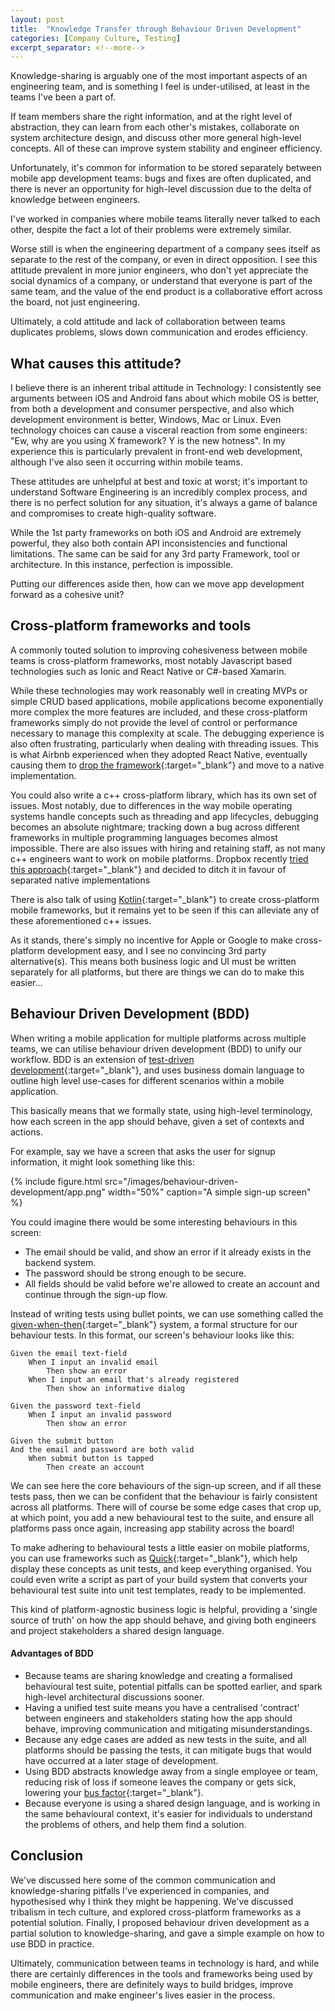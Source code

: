 ```yaml
---
layout: post
title:  "Knowledge Transfer through Behaviour Driven Development"
categories: [Company Culture, Testing]
excerpt_separator: <!--more-->
---
```

Knowledge-sharing is arguably one of the most important aspects of an engineering team, and is something I feel is under-utilised, at least in the teams I've been a part of.

If team members share the right information, and at the right level of abstraction, they can learn from each other's mistakes, collaborate on system architecture design, and discuss other more general high-level concepts. All of these can improve system stability and engineer efficiency.
<!--more-->

Unfortunately, it's common for information to be stored separately between mobile app development teams: bugs and fixes are often duplicated, and there is never an opportunity for high-level discussion due to the delta of knowledge between engineers.

I've worked in companies where mobile teams literally never talked to each other, despite the fact a lot of their problems were extremely similar.

Worse still is when the engineering department of a company sees itself as separate to the rest of the company, or even in direct opposition. I see this attitude prevalent in more junior engineers, who don't yet appreciate the social dynamics of a company, or understand that everyone is part of the same team, and the value of the end product is a collaborative effort across the board, not just engineering.

Ultimately, a cold attitude and lack of collaboration between teams duplicates problems, slows down communication and erodes efficiency.

## What causes this attitude?

I believe there is an inherent tribal attitude in Technology: I consistently see arguments between iOS and Android fans about which mobile OS is better, from both a development and consumer perspective, and also which development environment is better, Windows, Mac or Linux. Even technology choices can cause a visceral reaction from some engineers: "Ew, why are you using X framework? Y is the new hotness". In my experience this is particularly prevalent in front-end web development, although I've also seen it occurring within mobile teams.

These attitudes are unhelpful at best and toxic at worst; it's important to understand Software Engineering is an incredibly complex process, and there is no perfect solution for any situation, it's always a game of balance and compromises to create high-quality software.

While the 1st party frameworks on both iOS and Android are extremely powerful, they also both contain API inconsistencies and functional limitations. The same can be said for any 3rd party Framework, tool or architecture. In this instance, perfection is impossible.

Putting our differences aside then, how can we move app development forward as a cohesive unit?

## Cross-platform frameworks and tools

A commonly touted solution to improving cohesiveness between mobile teams is cross-platform frameworks, most notably Javascript based technologies such as Ionic and React Native or C#-based Xamarin. 

While these technologies may work reasonably well in creating MVPs or simple CRUD based applications, mobile applications become exponentially more complex the more features are included, and these cross-platform frameworks simply do not provide the level of control or performance necessary to manage this complexity at scale. The debugging experience is also often frustrating, particularly when dealing with threading issues. This is what Airbnb experienced when they adopted React Native, eventually causing them to [drop the framework](https://medium.com/airbnb-engineering/sunsetting-react-native-1868ba28e30a){:target="_blank"} and move to a native implementation.

You could also write a c++ cross-platform library, which has its own set of issues. Most notably, due to differences in the way mobile operating systems handle concepts such as threading and app lifecycles, debugging becomes an absolute nightmare; tracking down a bug across different frameworks in multiple programming languages becomes almost impossible. There are also issues with hiring and retaining staff, as not many c++ engineers want to work on mobile platforms. Dropbox recently [tried this approach](https://blogs.dropbox.com/tech/2019/08/the-not-so-hidden-cost-of-sharing-code-between-ios-and-android/){:target="_blank"} and decided to ditch it in favour of separated native implementations

There is also talk of using [Kotlin](https://kotlinlang.org/docs/reference/multiplatform.html){:target="_blank"} to create cross-platform mobile frameworks, but it remains yet to be seen if this can alleviate any of these aforementioned c++ issues.

As it stands, there's simply no incentive for Apple or Google to make cross-platform development easy, and I see no convincing 3rd party alternative(s). This means both business logic and UI must be written separately for all platforms, but there are things we can do to make this easier...

## Behaviour Driven Development (BDD)

When writing a mobile application for multiple platforms across multiple teams, we can utilise behaviour driven development (BDD) to unify our workflow. BDD is an extension of [test-driven development](https://en.wikipedia.org/wiki/Test-driven_development){:target="_blank"}, and uses business domain language to outline high level use-cases for different scenarios within a mobile application.

This basically means that we formally state, using high-level terminology, how each screen in the app should behave, given a set of contexts and actions.

For example, say we have a screen that asks the user for signup information, it might look something like this:

{% include figure.html src="/images/behaviour-driven-development/app.png" width="50%" caption="A simple sign-up screen" %}

You could imagine there would be some interesting behaviours in this screen:

- The email should be valid, and show an error if it already exists in the backend system.
- The password should be strong enough to be secure.
- All fields should be valid before we're allowed to create an account and continue through the sign-up flow.

Instead of writing tests using bullet points, we can use something called the [given-when-then](https://www.martinfowler.com/bliki/GivenWhenThen.html){:target="_blank"} system, a formal structure for our behaviour tests. In this format, our screen's behaviour looks like this:

```
Given the email text-field
	When I input an invalid email
		Then show an error
	When I input an email that's already registered
		Then show an informative dialog
		
Given the password text-field
	When I input an invalid password
		Then show an error

Given the submit button
And the email and password are both valid
	When submit button is tapped
		Then create an account
```

We can see here the core behaviours of the sign-up screen, and if all these tests pass, then we can be confident that the behaviour is fairly consistent across all platforms. There will of course be some edge cases that crop up, at which point, you add a new behavioural test to the suite, and ensure all platforms pass once again, increasing app stability across the board!

To make adhering to behavioural tests a little easier on mobile platforms, you can use frameworks such as [Quick](https://github.com/Quick/Quick){:target="_blank"}, which help display these concepts as unit tests, and keep everything organised. You could even write a script as part of your build system that converts your behavioural test suite into unit test templates, ready to be implemented.

This kind of platform-agnostic business logic is helpful, providing a 'single source of truth' on how the app should behave, and giving both engineers and project stakeholders a shared design language.

#### Advantages of BDD
- Because teams are sharing knowledge and creating a formalised behavioural test suite, potential pitfalls can be spotted earlier, and spark high-level architectural discussions sooner.
- Having a unified test suite means you have a centralised 'contract' between engineers and stakeholders stating how the app should behave, improving communication and mitigating misunderstandings.
- Because any edge cases are added as new tests in the suite, and all platforms should be passing the tests, it can mitigate bugs that would have occurred at a later stage of development.
- Using BDD abstracts knowledge away from a single employee or team, reducing risk of loss if someone leaves the company or gets sick, lowering your [bus factor](https://en.wikipedia.org/wiki/Bus_factor){:target="_blank"}.
- Because everyone is using a shared design language, and is working in the same behavioural context, it's easier for individuals to understand the problems of others, and help them find a solution.

## Conclusion
We've discussed here some of the common communication and knowledge-sharing pitfalls I've experienced in companies, and hypothesised why I think they might be happening. We've discussed tribalism in tech culture, and explored cross-platform frameworks as a potential solution. Finally, I proposed behaviour driven development as a partial solution to knowledge-sharing, and gave a simple example on how to use BDD in practice.

Ultimately, communication between teams in technology is hard, and while there are certainly differences in the tools and frameworks being used by mobile engineers, there are definitely ways to build bridges, improve communication and make engineer's lives easier in the process.
